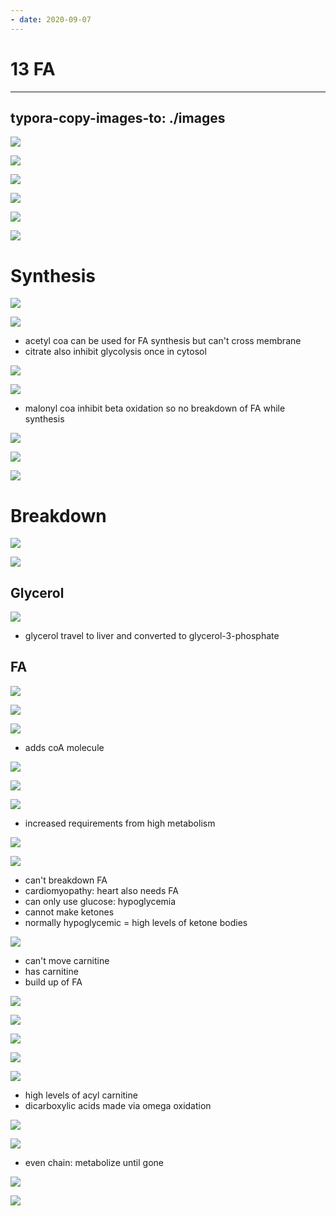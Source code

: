 ```yaml
---
- date: 2020-09-07
---
```


# 13 FA
---

## typora-copy-images-to: ./images

![](https://photos.thisispiggy.com/file/wikiFiles/7E3EF30C-D4FA-484B-ADB0-03DD61D6FFA2.jpg)

![](https://photos.thisispiggy.com/file/wikiFiles/64039E98-E18B-41D8-94CA-6C81B01A0416.jpg)

![](https://photos.thisispiggy.com/file/wikiFiles/E0CD862A-4A33-4423-AD87-5FF0F91D1C57.jpg)

![](https://photos.thisispiggy.com/file/wikiFiles/5030AC0D-2442-4892-A0A1-5EF87B005F7C.jpg)

![](https://photos.thisispiggy.com/file/wikiFiles/3968C750-0FC0-4633-A124-0267E3816031.jpg)

![](https://photos.thisispiggy.com/file/wikiFiles/14361BAD-A850-4284-93E4-688B7C4FAD62.jpg)

# Synthesis

![](https://photos.thisispiggy.com/file/wikiFiles/64076586-65E4-45B3-9AF3-AA685E9547A1.jpg)

![](https://photos.thisispiggy.com/file/wikiFiles/99D68EF1-81A8-4382-A539-C81ECB8B607B.jpg)

- acetyl coa can be used for FA synthesis but can't cross membrane
- citrate also inhibit glycolysis once in cytosol

![](https://photos.thisispiggy.com/file/wikiFiles/8346596C-969C-40E6-839C-5AB663052A8F.jpg)

![](https://photos.thisispiggy.com/file/wikiFiles/0A86CE2B-951B-44F1-883C-1729B25E9357.jpg)

- malonyl coa inhibit beta oxidation so no breakdown of FA while synthesis

![](https://photos.thisispiggy.com/file/wikiFiles/612698AB-D13C-4154-94FB-228621BCAA62.jpg)

![](https://photos.thisispiggy.com/file/wikiFiles/49BD8659-2978-49CA-A189-0FA49301E38A.jpg)

![](https://photos.thisispiggy.com/file/wikiFiles/547D6269-7729-470E-98C5-94FCE6B5C40A.jpg)

# Breakdown

![](https://photos.thisispiggy.com/file/wikiFiles/3C4E2710-F6BA-430E-92AE-46B51A5209BF.jpg)

![](https://photos.thisispiggy.com/file/wikiFiles/56AE5F3C-C2B3-46F3-8F3B-686EB893BD08.jpg)

## Glycerol

![](https://photos.thisispiggy.com/file/wikiFiles/DD9CDD5E-20B2-41DD-BCC8-7DDF8BAD3106.jpg)

- glycerol travel to liver and converted to glycerol-3-phosphate

## FA

![](https://photos.thisispiggy.com/file/wikiFiles/9C1FB59B-01DA-4B63-81BC-82FF806E65A5.jpg)

![](https://photos.thisispiggy.com/file/wikiFiles/9F06521C-6B44-4ED1-BEA5-CD7419A9F3C0.jpg)

![](https://photos.thisispiggy.com/file/wikiFiles/B04B8F7E-8F93-42B2-B408-313BF7CFC52F.jpg)

- adds coA molecule

![](https://photos.thisispiggy.com/file/wikiFiles/BCC0946C-EAAD-4A38-B32D-7E2F7DAC8E71.jpg)

![](https://photos.thisispiggy.com/file/wikiFiles/AA9BB18C-063C-4B56-97F2-FBB935A0806C.jpg)

![](https://photos.thisispiggy.com/file/wikiFiles/8D6A7286-358B-452E-8F0F-4567F6BDDBFD.jpg)

- increased requirements from high metabolism

![](https://photos.thisispiggy.com/file/wikiFiles/EF9FA7BE-1392-415D-A192-030D3E0C30F1.jpg)

![](https://photos.thisispiggy.com/file/wikiFiles/837D9D37-3EBD-4DA2-8B56-6EA306B90BF7.jpg)

- can't breakdown FA
- cardiomyopathy: heart also needs FA
- can only use glucose: hypoglycemia
- cannot make ketones
- normally hypoglycemic = high levels of ketone bodies

![](https://photos.thisispiggy.com/file/wikiFiles/5C4316BC-A9E8-4C89-8C11-48C753C8DB8D.jpg)

- can't move carnitine
- has carnitine
- build up of FA

![](https://photos.thisispiggy.com/file/wikiFiles/2E660EBC-256E-4317-A588-30152BDDB8C6.jpg)

![](https://photos.thisispiggy.com/file/wikiFiles/18AC061C-3131-40A4-BFB5-576BE9454AD8.jpg)

![](https://photos.thisispiggy.com/file/wikiFiles/3C48E745-3AC1-4864-80D9-ADBFF12C16BA.jpg)

![](https://photos.thisispiggy.com/file/wikiFiles/B6CD30F8-A8DC-49FF-B8A9-4B099B013E89.jpg)

![](https://photos.thisispiggy.com/file/wikiFiles/442F8F82-9902-42F7-B60D-7C0E425FDADF.jpg)

- high levels of acyl carnitine
- dicarboxylic acids made via omega oxidation

![](https://photos.thisispiggy.com/file/wikiFiles/50ABF38A-8BFD-43B3-8876-89529DEA6895.jpg)

![](https://photos.thisispiggy.com/file/wikiFiles/D93E6B37-E7F8-4FE5-A9DD-C79055094258.jpg)

- even chain: metabolize until gone

![](https://photos.thisispiggy.com/file/wikiFiles/FDCBF736-85E9-464E-BF97-C3D0994B3E12.jpg)

![](https://photos.thisispiggy.com/file/wikiFiles/9F2088BB-8423-47CD-A3B0-4EA27432C84D.jpg)

